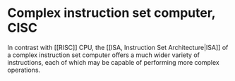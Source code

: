 # Complex instruction set computer, CISC

In contrast with [[RISC]] CPU, the [[ISA, Instruction Set Architecture|ISA]] of a complex instruction set computer offers a much wider variety of instructions, each of which may be capable of performing more complex operations.
